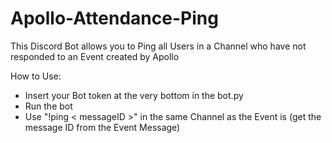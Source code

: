 # Apollo-Attendance-Ping
This Discord Bot allows you to Ping all Users in a Channel who have not responded to an Event created by Apollo


How to Use: 
- Insert your Bot token at the very bottom in the bot.py
- Run the bot
- Use "!ping < messageID >" in the same Channel as the Event is (get the message ID from the Event Message)
